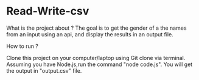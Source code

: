 # Read-Write-csv

What is the project about ?
The goal is to get the gender of a the names from an input using an api, and display the results in an output file.

How to run ?

Clone this project on your computer/laptop using Git clone via terminal. Assuming you have Node.js,run the command "node code.js".
You will get the output in "output.csv" file.
